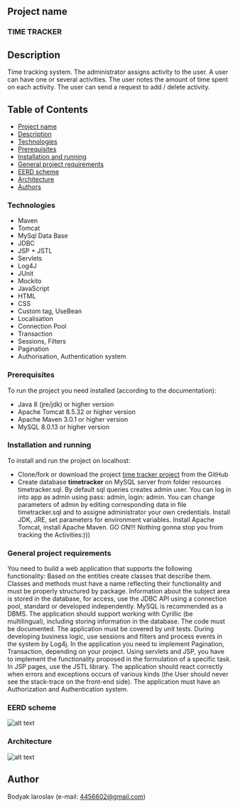 ## Project name
### TIME TRACKER

## Description
Time tracking system. The administrator assigns activity to the user. A user can have one or several activities.
 The user notes the amount of time spent on each activity. The user can send a request to add / delete activity.

## Table of Contents
* [Project name](#project-name)
* [Description](#description)
* [Technologies](#technologies)
* [Prerequisites](#prerequisites)
* [Installation and running](#installation-and-running)
* [General project requirements](#general-project-requirements)
* [EERD scheme](#EERD-scheme)
* [Architecture](#architecture)
* [Authors](#author)

### Technologies
* Maven
* Tomcat
* MySql Data Base
* JDBC
* JSP + JSTL
* Servlets
* Log4J
* JUnit
* Mockito
* JavaScript
* HTML
* CSS
* Custom tag, UseBean
* Localisation
* Connection Pool
* Transaction 
* Sessions, Filters
* Pagination
* Authorisation, Authentication system

### Prerequisites
To run the project you need installed (according to the documentation): 
  * Java 8 (jre/jdk) or higher version 
  * Apache Tomcat 8.5.32 or higher version
  * Apache Maven 3.0.1 or higher version
  * MySQL 8.0.13 or higher version
  
### Installation and running
To install and run the project on localhost:
 * Clone/fork or download the project [time tracker project](https://github.com/Ray-ParkerDEV/Servlet_login_origin) from the GitHub 
 * Create database **timetracker** on MySQL server from folder resources timetracker.sql. By default sql queries creates admin user. You can log in into app as admin using pass: admin, login: admin. You can change parameters of admin by editing corresponding data in file timetracker.sql and to assigne administrator your own credentials.
Install JDK, JRE, set parameters for environment variables. Install Apache Tomcat, install Apache Maven. 
GO ON!!! Nothing gonna stop you from tracking the Activities:)))

### General project requirements
You need to build a web application that supports the following functionality:
Based on the entities create classes that describe them.
Classes and methods must have a name reflecting their functionality and must be properly structured by package.
Information about the subject area is stored in the database, for access, use the JDBC API using a connection pool, 
standard or developed independently. MySQL is recommended as a DBMS.
The application should support working with Cyrillic (be multilingual), including storing information in the database.
The code must be documented.
The application must be covered by unit tests.
During developing business logic, use sessions and filters and process events in the system by Log4j.
In the application you need to implement Pagination, Transaction, depending on your project.
Using servlets and JSP, you have to implement the functionality proposed in the formulation of a specific task.
In JSP pages, use the JSTL library.
The application should react correctly when errors and exceptions occurs of various kinds (the User should never see 
the stack-trace on the front-end side).
The application must have an Authorization and Authentication system.

### EERD scheme

![alt text](https://github.com/Ray-ParkerDEV/Servlet_login_origin/blob/master/src/main/webapp/images/EERD.jpg)

### Architecture

![alt text](https://github.com/Ray-ParkerDEV/Servlet_login_origin/blob/master/src/main/webapp/images/architecture.jpg)

## Author
Bodyak Iaroslav (e-mail: [4456602@gmail.com](mailto:4456602@gmail.com))




